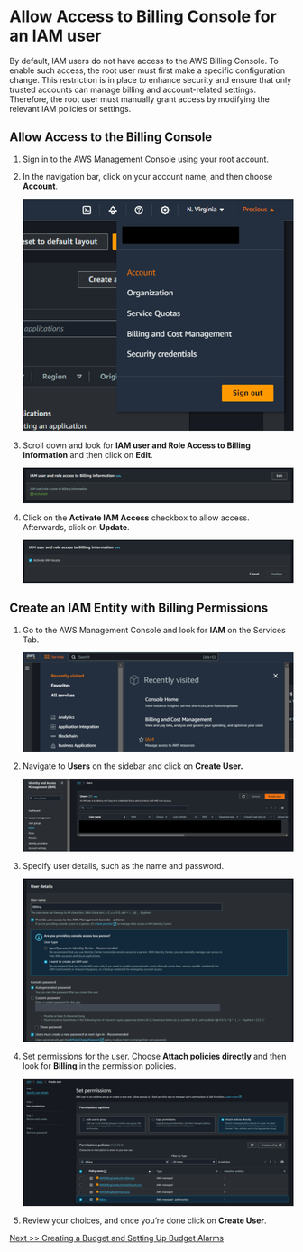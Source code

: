 # **Allow Access to Billing Console for an IAM user**

By default, IAM users do not have access to the AWS Billing Console. To enable such access, the root user must first make a specific configuration change. This restriction is in place to enhance security and ensure that only trusted accounts can manage billing and account-related settings. Therefore, the root user must manually grant access by modifying the relevant IAM policies or settings.

## **Allow Access to the Billing Console**

1. Sign in to the AWS Management Console using your root account.
2. In the navigation bar, click on your account name, and then choose **Account**.

    ![navigation to account](img/1.png)
3. Scroll down and look for **IAM user and Role Access to Billing Information** and then click on **Edit**.

    ![access to billing information UI](img/2.png)
4. Click on the **Activate IAM Access** checkbox to allow access. Afterwards, click on **Update**.

    ![billing access activation UI](img/3.png)


## **Create an IAM Entity with Billing Permissions**

1. Go to the AWS Management Console and look for **IAM** on the Services Tab.

    ![aws management console](img/4.png)
2. Navigate to **Users** on the sidebar and click on **Create User.**

    ![user creation](img/5.png)
3. Specify user details, such as the name and password.

    ![user details](img/6.png)
4. Set permissions for the user. Choose **Attach policies directly** and then look for **Billing** in the permission policies.

    ![user policies](img/7.png)
5. Review your choices, and once you’re done click on **Create User**.

[Next >> Creating a Budget and Setting Up Budget Alarms](15%20-%20Creating%20a%20Budget%20and%20Setting%20up%20Budget%20Alarms.md)